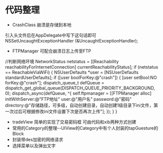 # 代码整理

- CrashClass 崩溃是存储到本地

引入头文件后在AppDelegate中写下这句话即可 NSSetUncaughtExceptionHandler (&UncaughtExceptionHandler);
- FTPManager 可配合崩溃日志上传至FTP

//判断网络环境
NetworkStatus netstatus = [[Reachability reachabilityForInternetConnection] currentReachabilityStatus];
if (netstatus == ReachableViaWiFi) {
NSUserDefaults *user = [NSUserDefaults standardUserDefaults];
if ([user boolForKey:@"crash"]) {
[user setBool:NO forKey:@"crash"];
dispatch_queue_t defQueue = dispatch_get_global_queue(DISPATCH_QUEUE_PRIORITY_BACKGROUND, 0);
dispatch_async(defQueue, ^{
self.ftpmanager = [[FTPManager alloc] initWithServer:@"FTP地址" user:@"用户名" password:@"密码" directory:@"存储路径，可多级，自动创建目录，自动创建1级目录下ini文件，第一次过后可根据修改ini文件设置下次是否再次上传"];
});
}
}
- tradeView
简单的实现了交易密码框
可由代码和xib两种方式创建
- 常用的Category的整理--UIView的Category中有个人封装的tapGuesture的Block
- 封装带des加密的网络请求
- 选择菜单以及弹出文字